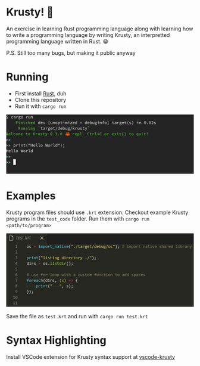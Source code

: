 # Krusty! :crab:

An exercise in learning Rust programming language along with learning how to write a programming language by writing Krusty, an interpretted programming language written in Rust. :grin:

P.S. Still too many bugs, but making it public anyway

# Running
- First install [Rust](https://www.rust-lang.org/tools/install), duh
- Clone this repository
- Run it with `cargo run`

![cargo run](./docs/imgs/cargo_run.png)

# Examples
Krusty program files should use `.krt` extension.
Checkout example Krusty programs in the `test_code` folder. Run them with `cargo run <path/to/program>`

![program](./docs/imgs/code_example.png)

Save the file as `test.krt` and run with `cargo run test.krt`


# Syntax Highlighting
Install VSCode extension for Krusty syntax support at [vscode-krusty](https://github.com/shashfrankenstien/vscode-krusty)
